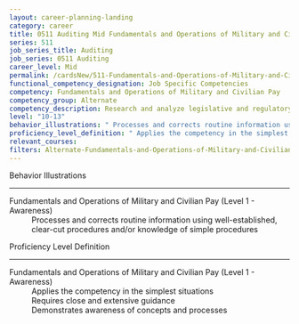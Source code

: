 ```yaml
---
layout: career-planning-landing
category: career
title: 0511 Auditing Mid Fundamentals and Operations of Military and Civilian Pay
series: 511
job_series_title: Auditing
job_series: 0511 Auditing
career_level: Mid
permalink: /cardsNew/511-Fundamentals-and-Operations-of-Military-and-Civilian-Pay-Mid
functional_competency_designation: Job Specific Competencies
competency: Fundamentals and Operations of Military and Civilian Pay
competency_group: Alternate
competency_description: Research and analyze legislative and regulatory guidance related to entitlements to ensure proper payments
level: "10-13"
behavior_illustrations: " Processes and corrects routine information using well-established, clear-cut procedures and/or knowledge of simple procedures"
proficiency_level_definition: " Applies the competency in the simplest situations  Requires close and extensive guidance  Demonstrates awareness of concepts and processes"
relevant_courses: 
filters: Alternate-Fundamentals-and-Operations-of-Military-and-Civilian-Pay GS-10-13 series-0511
---
```


<div class="desktop:grid-col-6 margin-y-3">
  <div class="border-top-2 bg-white padding-3 shadow-5 height-full members-hover border-1px button-border border-top-blue radius-lg">
    <p class="text-bold label-color font-size-21">Behavior Illustrations</p>
    <hr class="hr-green"/>
    <dl class="text-base card-content-color"><dt>Fundamentals and Operations of Military and Civilian Pay (Level 1 - Awareness)</dt><dd>Processes and corrects routine information using well-established, clear-cut procedures and/or knowledge of simple procedures</dd></dl>
  </div>
</div>
<div class="desktop:grid-col-6 margin-y-3">
  <div class="border-top-2 bg-white padding-3 shadow-5 height-full members-hover border-1px button-border border-top-blue radius-lg">
    <p class="text-bold label-color font-size-21">Proficiency Level Definition</p>
     <hr class="hr-green"/>
    <dl class="text-base card-content-color"><dt>Fundamentals and Operations of Military and Civilian Pay (Level 1 - Awareness)</dt><dd>Applies the competency in the simplest situations </dd><dd>Requires close and extensive guidance </dd><dd>Demonstrates awareness of concepts and processes</dd></dl>
  </div>
</div>
